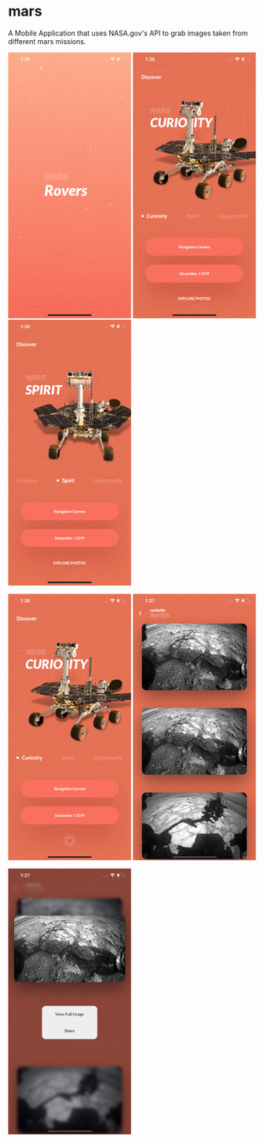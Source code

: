 # mars

A Mobile Application that uses NASA.gov's API to grab images taken from different mars missions.

<p float="left">
  <img src="https://raw.githubusercontent.com/Zfinix/mars/master/screenshots/1.png" width="250" />
  <img src="https://raw.githubusercontent.com/Zfinix/mars/master/screenshots/2.png" width="250" />
  <img src="https://raw.githubusercontent.com/Zfinix/mars/master/screenshots/3.png" width="250" />
</p>
<p float="left">
  <img src="https://raw.githubusercontent.com/Zfinix/mars/master/screenshots/4.png" width="250" />
  <img src="https://raw.githubusercontent.com/Zfinix/mars/master/screenshots/5.png" width="250" />
</p>
<p float="left">
  <img src="https://raw.githubusercontent.com/Zfinix/mars/master/screenshots/6.png" width="250" />
</p>
